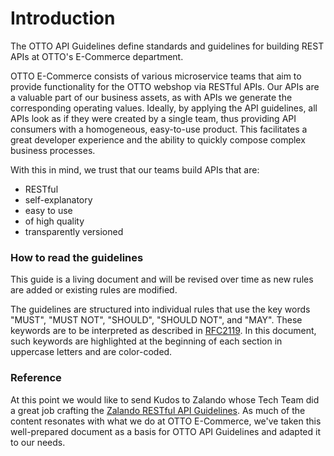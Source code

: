 # Introduction

The OTTO API Guidelines define standards and guidelines for building REST APIs at OTTO's E-Commerce department.

OTTO E-Commerce consists of various microservice teams that aim to provide functionality for the OTTO webshop via RESTful APIs.
Our APIs are a valuable part of our business assets, as with APIs we generate the corresponding operating values.
Ideally, by applying the API guidelines, all APIs look as if they were created by a single team, thus providing API consumers with a homogeneous, easy-to-use product.
This facilitates a great developer experience and the ability to quickly compose complex business processes.

With this in mind, we trust that our teams build APIs that are:

- RESTful
- self-explanatory
- easy to use
- of high quality
- transparently versioned

### How to read the guidelines

This guide is a living document and will be revised over time as new rules are added or existing rules are modified.

The guidelines are structured into individual rules that use the key words "MUST", "MUST NOT", "SHOULD", "SHOULD NOT", and "MAY".
These keywords are to be interpreted as described in [RFC2119](https://www.ietf.org/rfc/rfc2119.txt).
In this document, such keywords are highlighted at the beginning of each section in uppercase letters and are color-coded.

### Reference

At this point we would like to send Kudos to Zalando whose Tech Team did a great job crafting the [Zalando RESTful API Guidelines](https://opensource.zalando.com/restful-api-guidelines/#).
As much of the content resonates with what we do at OTTO E-Commerce, we've taken this well-prepared document as a basis for OTTO API Guidelines and adapted it to our needs.
